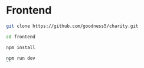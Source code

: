 # Frontend

```bash
git clone https://github.com/goodness5/charity.git
```

```bash
cd frontend
```

```bash
npm install
```

```bash
npm run dev
``

